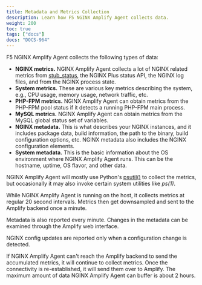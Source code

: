 ```yaml
---
title: Metadata and Metrics Collection
description: Learn how F5 NGINX Amplify Agent collects data.
weight: 200
toc: true
tags: ["docs"]
docs: "DOCS-964"
---
```


F5 NGINX Amplify Agent collects the following types of data:

  * **NGINX metrics.** NGINX Amplify Agent collects a lot of NGINX related metrics from [stub_status](http://nginx.org/en/docs/http/ngx_http_stub_status_module.html), the NGINX Plus status API, the NGINX log files, and from the NGINX process state.
  * **System metrics.** These are various key metrics describing the system, e.g., CPU usage, memory usage, network traffic, etc.
  * **PHP-FPM metrics.** NGINX Amplify Agent can obtain metrics from the PHP-FPM pool status if it detects a running PHP-FPM main process.
  * **MySQL metrics.** NGINX Amplify Agent can obtain metrics from the MySQL global status set of variables.
  * **NGINX metadata.** This is what describes your NGINX instances, and it includes package data, build information, the path to the binary, build configuration options, etc. NGINX metadata also includes the NGINX configuration elements.
  * **System metadata.** This is the basic information about the OS environment where NGINX Amplify Agent runs. This can be the hostname, uptime, OS flavor, and other data.

NGINX Amplify Agent will mostly use Python's [psutil()](https://github.com/giampaolo/psutil) to collect the metrics, but occasionally it may also invoke certain system utilities like *ps(1)*.

While NGINX Amplify Agent is running on the host, it collects metrics at regular 20 second intervals. Metrics then get downsampled and sent to the Amplify backend once a minute.

Metadata is also reported every minute. Changes in the metadata can be examined through the Amplify web interface.

NGINX config updates are reported only when a configuration change is detected.

If NGINX Amplify Agent can't reach the Amplify backend to send the accumulated metrics, it will continue to collect metrics. Once the connectivity is re-established, it will send them over to Amplify. The maximum amount of data NGINX Amplify Agent can buffer is about 2 hours.
